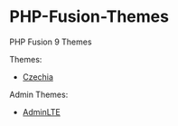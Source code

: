 # PHP-Fusion-Themes
PHP Fusion 9 Themes

Themes:
 - [Czechia](https://github.com/RobiNN1/PHP-Fusion-Themes/tree/master/themes/Czechia)

Admin Themes:
 - [AdminLTE](https://github.com/RobiNN1/PHP-Fusion-Themes/tree/master/themes/admin_themes/AdminLTE)